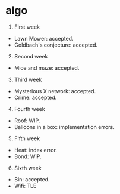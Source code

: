 algo
====

1. First week
  * Lawn Mower: accepted.
  * Goldbach's conjecture: accepted.

2. Second week
  * Mice and maze: accepted.

3. Third week
  * Mysterious X network: accepted.
  * Crime: accepted.

4. Fourth week
  * Roof: WIP.
  * Balloons in a box: implementation errors.

5. Fifth week
  * Heat: index error.
  * Bond: WIP.

6. Sixth week
  * Bin: accepted.
  * Wifi: TLE
